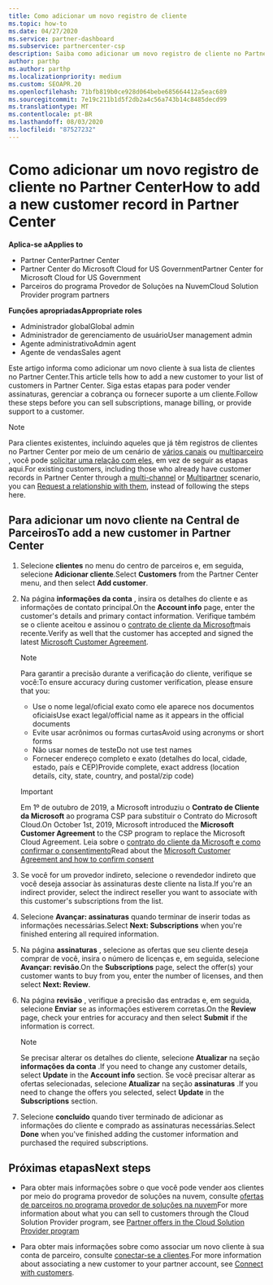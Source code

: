 ```yaml
---
title: Como adicionar um novo registro de cliente
ms.topic: how-to
ms.date: 04/27/2020
ms.service: partner-dashboard
ms.subservice: partnercenter-csp
description: Saiba como adicionar um novo registro de cliente no Partner Center. Em seguida, você pode vender as assinaturas de cliente, gerenciar a cobrança ou fornecer suporte ao cliente.
author: parthp
ms.author: parthp
ms.localizationpriority: medium
ms.custom: SEOAPR.20
ms.openlocfilehash: 71bfb819b0ce928d064bebe685664412a5eac689
ms.sourcegitcommit: 7e19c211b1d5f2db2a4c56a743b14c8485decd99
ms.translationtype: MT
ms.contentlocale: pt-BR
ms.lasthandoff: 08/03/2020
ms.locfileid: "87527232"
---
```

# <a name="how-to-add-a-new-customer-record-in-partner-center"></a><span data-ttu-id="a97d9-104">Como adicionar um novo registro de cliente no Partner Center</span><span class="sxs-lookup"><span data-stu-id="a97d9-104">How to add a new customer record in Partner Center</span></span>

<span data-ttu-id="a97d9-105">**Aplica-se a**</span><span class="sxs-lookup"><span data-stu-id="a97d9-105">**Applies to**</span></span>

- <span data-ttu-id="a97d9-106">Partner Center</span><span class="sxs-lookup"><span data-stu-id="a97d9-106">Partner Center</span></span>
- <span data-ttu-id="a97d9-107">Partner Center do Microsoft Cloud for US Government</span><span class="sxs-lookup"><span data-stu-id="a97d9-107">Partner Center for Microsoft Cloud for US Government</span></span>
- <span data-ttu-id="a97d9-108">Parceiros do programa Provedor de Soluções na Nuvem</span><span class="sxs-lookup"><span data-stu-id="a97d9-108">Cloud Solution Provider program partners</span></span>

<span data-ttu-id="a97d9-109">**Funções apropriadas**</span><span class="sxs-lookup"><span data-stu-id="a97d9-109">**Appropriate roles**</span></span>

- <span data-ttu-id="a97d9-110">Administrador global</span><span class="sxs-lookup"><span data-stu-id="a97d9-110">Global admin</span></span>
- <span data-ttu-id="a97d9-111">Administrador de gerenciamento de usuário</span><span class="sxs-lookup"><span data-stu-id="a97d9-111">User management admin</span></span>
- <span data-ttu-id="a97d9-112">Agente administrativo</span><span class="sxs-lookup"><span data-stu-id="a97d9-112">Admin agent</span></span>
- <span data-ttu-id="a97d9-113">Agente de vendas</span><span class="sxs-lookup"><span data-stu-id="a97d9-113">Sales agent</span></span>

<span data-ttu-id="a97d9-114">Este artigo informa como adicionar um novo cliente à sua lista de clientes no Partner Center.</span><span class="sxs-lookup"><span data-stu-id="a97d9-114">This article tells how to add a new customer to your list of customers in Partner Center.</span></span> <span data-ttu-id="a97d9-115">Siga estas etapas para poder vender assinaturas, gerenciar a cobrança ou fornecer suporte a um cliente.</span><span class="sxs-lookup"><span data-stu-id="a97d9-115">Follow these steps before you can sell subscriptions, manage billing, or provide support to a customer.</span></span>

>[!NOTE]
><span data-ttu-id="a97d9-116">Para clientes existentes, incluindo aqueles que já têm registros de clientes no Partner Center por meio de um cenário de [vários canais](multichannel.md) ou [multiparceiro](multipartner.md) , você pode [solicitar uma relação com eles](request-a-relationship-with-a-customer.md), em vez de seguir as etapas aqui.</span><span class="sxs-lookup"><span data-stu-id="a97d9-116">For existing customers, including those who already have customer records in Partner Center through a [multi-channel](multichannel.md) or [Multipartner](multipartner.md) scenario, you can [Request a relationship with them](request-a-relationship-with-a-customer.md), instead of following the steps here.</span></span>

## <a name="to-add-a-new-customer-in-partner-center"></a><span data-ttu-id="a97d9-117">Para adicionar um novo cliente na Central de Parceiros</span><span class="sxs-lookup"><span data-stu-id="a97d9-117">To add a new customer in Partner Center</span></span>

1. <span data-ttu-id="a97d9-118">Selecione **clientes** no menu do centro de parceiros e, em seguida, selecione **Adicionar cliente**.</span><span class="sxs-lookup"><span data-stu-id="a97d9-118">Select **Customers** from the Partner Center menu, and then select **Add customer**.</span></span>

2. <span data-ttu-id="a97d9-119">Na página **informações da conta** , insira os detalhes do cliente e as informações de contato principal.</span><span class="sxs-lookup"><span data-stu-id="a97d9-119">On the **Account info** page, enter the customer's details and primary contact information.</span></span> <span data-ttu-id="a97d9-120">Verifique também se o cliente aceitou e assinou o [contrato de cliente da Microsoft](agreements.md)mais recente.</span><span class="sxs-lookup"><span data-stu-id="a97d9-120">Verify as well that the customer has accepted and signed the latest [Microsoft Customer Agreement](agreements.md).</span></span>

   >[!NOTE]
   >
   ><span data-ttu-id="a97d9-121">Para garantir a precisão durante a verificação do cliente, verifique se você:</span><span class="sxs-lookup"><span data-stu-id="a97d9-121">To ensure accuracy during customer verification, please ensure that you:</span></span>
   >
   >- <span data-ttu-id="a97d9-122">Use o nome legal/oficial exato como ele aparece nos documentos oficiais</span><span class="sxs-lookup"><span data-stu-id="a97d9-122">Use exact legal/official name as it appears in the official documents</span></span>
   >- <span data-ttu-id="a97d9-123">Evite usar acrônimos ou formas curtas</span><span class="sxs-lookup"><span data-stu-id="a97d9-123">Avoid using acronyms or short forms</span></span>
   >- <span data-ttu-id="a97d9-124">Não usar nomes de teste</span><span class="sxs-lookup"><span data-stu-id="a97d9-124">Do not use test names</span></span>
   >- <span data-ttu-id="a97d9-125">Fornecer endereço completo e exato (detalhes do local, cidade, estado, país e CEP)</span><span class="sxs-lookup"><span data-stu-id="a97d9-125">Provide complete, exact address (location details, city, state, country, and postal/zip code)</span></span>

   >[!IMPORTANT]
   > <span data-ttu-id="a97d9-126">Em 1º de outubro de 2019, a Microsoft introduziu o **Contrato de Cliente da Microsoft** ao programa CSP para substituir o Contrato do Microsoft Cloud.</span><span class="sxs-lookup"><span data-stu-id="a97d9-126">On October 1st, 2019, Microsoft introduced the **Microsoft Customer Agreement** to the CSP program to replace the Microsoft Cloud Agreement.</span></span> <span data-ttu-id="a97d9-127">Leia sobre o [contrato do cliente da Microsoft e como confirmar o consentimento](confirm-customer-agreement.md)</span><span class="sxs-lookup"><span data-stu-id="a97d9-127">Read about the [Microsoft Customer Agreement and how to confirm consent](confirm-customer-agreement.md)</span></span>
  
3. <span data-ttu-id="a97d9-128">Se você for um provedor indireto, selecione o revendedor indireto que você deseja associar às assinaturas deste cliente na lista.</span><span class="sxs-lookup"><span data-stu-id="a97d9-128">If you're an indirect provider, select the indirect reseller you want to associate with this customer's subscriptions from the list.</span></span>

4. <span data-ttu-id="a97d9-129">Selecione **Avançar: assinaturas** quando terminar de inserir todas as informações necessárias.</span><span class="sxs-lookup"><span data-stu-id="a97d9-129">Select **Next: Subscriptions** when you're finished entering all required information.</span></span>

5. <span data-ttu-id="a97d9-130">Na página **assinaturas** , selecione as ofertas que seu cliente deseja comprar de você, insira o número de licenças e, em seguida, selecione **Avançar: revisão**.</span><span class="sxs-lookup"><span data-stu-id="a97d9-130">On the **Subscriptions** page, select the offer(s) your customer wants to buy from you, enter the number of licenses, and then select **Next: Review**.</span></span>

6. <span data-ttu-id="a97d9-131">Na página **revisão** , verifique a precisão das entradas e, em seguida, selecione **Enviar** se as informações estiverem corretas.</span><span class="sxs-lookup"><span data-stu-id="a97d9-131">On the **Review** page, check your entries for accuracy and then select **Submit** if the information is correct.</span></span>

   >[!NOTE]
   ><span data-ttu-id="a97d9-132">Se precisar alterar os detalhes do cliente, selecione **Atualizar** na seção **informações da conta** .</span><span class="sxs-lookup"><span data-stu-id="a97d9-132">If you need to change any customer details, select **Update** in the **Account info** section.</span></span> <span data-ttu-id="a97d9-133">Se você precisar alterar as ofertas selecionadas, selecione **Atualizar** na seção **assinaturas** .</span><span class="sxs-lookup"><span data-stu-id="a97d9-133">If you need to change the offers you selected, select **Update** in the **Subscriptions** section.</span></span>

7. <span data-ttu-id="a97d9-134">Selecione **concluído** quando tiver terminado de adicionar as informações do cliente e comprado as assinaturas necessárias.</span><span class="sxs-lookup"><span data-stu-id="a97d9-134">Select **Done** when you've finished adding the customer information and purchased the required subscriptions.</span></span>

## <a name="next-steps"></a><span data-ttu-id="a97d9-135">Próximas etapas</span><span class="sxs-lookup"><span data-stu-id="a97d9-135">Next steps</span></span>

- <span data-ttu-id="a97d9-136">Para obter mais informações sobre o que você pode vender aos clientes por meio do programa provedor de soluções na nuvem, consulte [ofertas de parceiros no programa provedor de soluções na nuvem](csp-offers.md)</span><span class="sxs-lookup"><span data-stu-id="a97d9-136">For more information about what you can sell to customers through the Cloud Solution Provider program, see [Partner offers in the Cloud Solution Provider program](csp-offers.md)</span></span>

- <span data-ttu-id="a97d9-137">Para obter mais informações sobre como associar um novo cliente à sua conta de parceiro, consulte [conectar-se a clientes](customer-accounts.md).</span><span class="sxs-lookup"><span data-stu-id="a97d9-137">For more information about associating a new customer to your partner account, see [Connect with customers](customer-accounts.md).</span></span>
